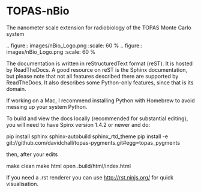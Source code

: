 # TOPAS-nBio
The nanometer scale extension for radiobiology of the TOPAS Monte Carlo system

.. figure:: images/nBio_Logo.png
   :scale: 60 %
.. figure:: images/nBio_Logo.png
   :scale: 60 %

The documentation is written in reStructuredText format (reST). It is hosted by ReadTheDocs. A good resource on reST is the Sphinx documentation, but please note that not all features described there are supported by ReadTheDocs. It also describes some Python-only features, since that is its domain.

If working on a Mac, I recommend installing Python with Homebrew to avoid messing up your system Python.

To build and view the docs locally (recommended for substantial editing), you will need to have Spinx version 1.4.2 or newer and do:

pip install sphinx sphinx-autobuild sphinx_rtd_theme
pip install -e git://github.com/davidchall/topas-pygments.git#egg=topas_pygments

then, after your edits

make clean
make html
open .build/html/index.html

If you need a .rst renderer you can use http://rst.ninjs.org/ for quick visualisation.
